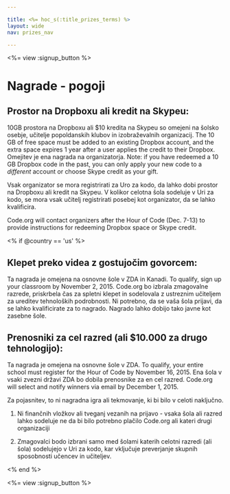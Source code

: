 ```yaml
---

title: <%= hoc_s(:title_prizes_terms) %>
layout: wide
nav: prizes_nav

---
```


<%= view :signup_button %>

# Nagrade - pogoji

## Prostor na Dropboxu ali kredit na Skypeu:

10GB prostora na Dropboxu ali $10 kredita na Skypeu so omejeni na šolsko osebje, učitelje popoldanskih klubov in izobraževalnih organizacij. The 10 GB of free space must be added to an existing Dropbox account, and the extra space expires 1 year after a user applies the credit to their Dropbox. Omejitev je ena nagrada na organizatorja. Note: if you have redeemed a 10 GB Dropbox code in the past, you can only apply your new code to a *different* account or choose Skype credit as your gift.

Vsak organizator se mora registrirati za Uro za kodo, da lahko dobi prostor na Dropboxu ali kredit na Skypeu. V kolikor celotna šola sodeluje v Uri za kodo, se mora vsak učitelj registrirati posebej kot organizator, da se lahko kvalificira.

Code.org will contact organizers after the Hour of Code (Dec. 7-13) to provide instructions for redeeming Dropbox space or Skype credit.

<% if @country == 'us' %>

## Klepet preko videa z gostujočim govorcem:

Ta nagrada je omejena na osnovne šole v ZDA in Kanadi. To qualify, sign up your classroom by November 2, 2015. Code.org bo izbrala zmagovalne razrede, priskrbela čas za spletni klepet in sodelovala z ustreznim učiteljem za ureditev tehnoloških podrobnosti. Ni potrebno, da se vaša šola prijavi, da se lahko kvalificirate za to nagrado. Nagrado lahko dobijo tako javne kot zasebne šole.

## Prenosniki za cel razred (ali $10.000 za drugo tehnologijo):

Ta nagrada je omejena na osnovne šole v ZDA. To qualify, your entire school must register for the Hour of Code by November 16, 2015. Ena šola v vsaki zvezni državi ZDA bo dobila prenosnike za en cel razred. Code.org will select and notify winners via email by December 1, 2015.

Za pojasnitev, to ni nagradna igra ali tekmovanje, ki bi bilo v celoti naključno.

1) Ni finančnih vložkov ali tveganj vezanih na prijavo - vsaka šola ali razred lahko sodeluje ne da bi bilo potrebno plačilo Code.org ali kateri drugi organizaciji

2) Zmagovalci bodo izbrani samo med šolami katerih celotni razredi (ali šola) sodelujejo v Uri za kodo, kar vključuje preverjanje skupnih sposobnosti učencev in učiteljev.

<% end %>

<%= view :signup_button %>